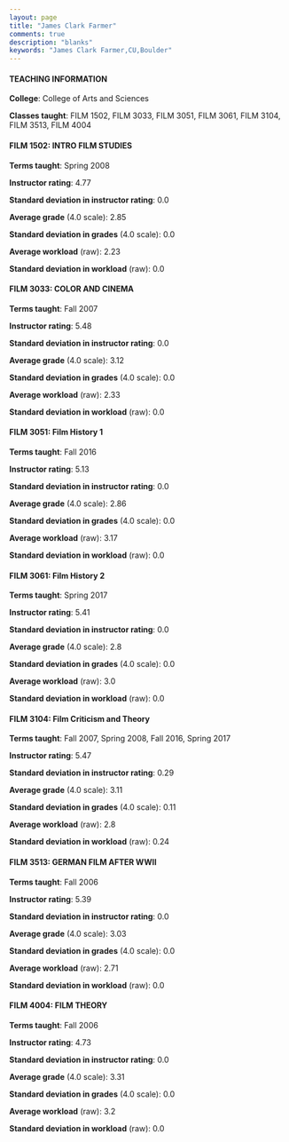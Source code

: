 ```yaml
---
layout: page
title: "James Clark Farmer" 
comments: true
description: "blanks"
keywords: "James Clark Farmer,CU,Boulder"
---
```

<head>
<script src="https://ajax.googleapis.com/ajax/libs/jquery/2.1.3/jquery.min.js"></script>
<script src="https://dl.dropboxusercontent.com/s/pc42nxpaw1ea4o9/highcharts.js?dl=0"></script>
<!-- <script src="../assets/js/highcharts.js"></script> -->
<style type="text/css">@font-face {
	font-family: "Bebas Neue";
	src: url(https://www.filehosting.org/file/details/544349/BebasNeue Regular.otf) format("opentype");
	}
	h1.Bebas { 
		font-family: "Bebas Neue", Verdana, Tahoma;
	}
</style>
</head>
	   
#### TEACHING INFORMATION

**College**: College of Arts and Sciences

**Classes taught**: FILM 1502, FILM 3033, FILM 3051, FILM 3061, FILM 3104, FILM 3513, FILM 4004

#### FILM 1502: INTRO FILM STUDIES

**Terms taught**: Spring 2008

**Instructor rating**: 4.77

**Standard deviation in instructor rating**: 0.0

**Average grade** (4.0 scale): 2.85

**Standard deviation in grades** (4.0 scale): 0.0

**Average workload** (raw): 2.23

**Standard deviation in workload** (raw): 0.0

#### FILM 3033: COLOR AND CINEMA

**Terms taught**: Fall 2007

**Instructor rating**: 5.48

**Standard deviation in instructor rating**: 0.0

**Average grade** (4.0 scale): 3.12

**Standard deviation in grades** (4.0 scale): 0.0

**Average workload** (raw): 2.33

**Standard deviation in workload** (raw): 0.0

#### FILM 3051: Film History 1

**Terms taught**: Fall 2016

**Instructor rating**: 5.13

**Standard deviation in instructor rating**: 0.0

**Average grade** (4.0 scale): 2.86

**Standard deviation in grades** (4.0 scale): 0.0

**Average workload** (raw): 3.17

**Standard deviation in workload** (raw): 0.0

#### FILM 3061: Film History 2

**Terms taught**: Spring 2017

**Instructor rating**: 5.41

**Standard deviation in instructor rating**: 0.0

**Average grade** (4.0 scale): 2.8

**Standard deviation in grades** (4.0 scale): 0.0

**Average workload** (raw): 3.0

**Standard deviation in workload** (raw): 0.0

#### FILM 3104: Film Criticism and Theory

**Terms taught**: Fall 2007, Spring 2008, Fall 2016, Spring 2017

**Instructor rating**: 5.47

**Standard deviation in instructor rating**: 0.29

**Average grade** (4.0 scale): 3.11

**Standard deviation in grades** (4.0 scale): 0.11

**Average workload** (raw): 2.8

**Standard deviation in workload** (raw): 0.24

#### FILM 3513: GERMAN FILM AFTER WWII

**Terms taught**: Fall 2006

**Instructor rating**: 5.39

**Standard deviation in instructor rating**: 0.0

**Average grade** (4.0 scale): 3.03

**Standard deviation in grades** (4.0 scale): 0.0

**Average workload** (raw): 2.71

**Standard deviation in workload** (raw): 0.0

#### FILM 4004: FILM THEORY

**Terms taught**: Fall 2006

**Instructor rating**: 4.73

**Standard deviation in instructor rating**: 0.0

**Average grade** (4.0 scale): 3.31

**Standard deviation in grades** (4.0 scale): 0.0

**Average workload** (raw): 3.2

**Standard deviation in workload** (raw): 0.0

